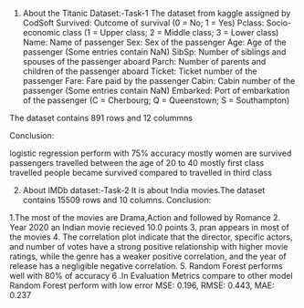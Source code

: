 1. About the Titanic Dataset:-Task-1
The dataset from kaggle assigned by CodSoft
Survived: Outcome of survival (0 = No; 1 = Yes) Pclass: Socio-economic class (1 = Upper class; 2 = Middle class; 3 = Lower class) Name: Name of passenger Sex: Sex of the passenger Age: Age of the passenger (Some entries contain NaN) SibSp: Number of siblings and spouses of the passenger aboard Parch: Number of parents and children of the passenger aboard Ticket: Ticket number of the passenger Fare: Fare paid by the passenger Cabin: Cabin number of the passenger (Some entries contain NaN) Embarked: Port of embarkation of the passenger (C = Cherbourg; Q = Queenstown; S = Southampton)

The dataset contains 891 rows and 12 colummns

Conclusion:

logistic regression perform with 75% accuracy
mostly women are survived
passengers travelled between the age of 20 to 40
mostly first class travelled people became survived compared to travelled in third class


2. About IMDb dataset:-Task-2
 It is about India movies.The dataset contains 15509 rows and 10 columns.
Conclusion:

1.The most of the movies are Drama,Action and followed by Romance
2. Year 2020 an Indian movie recieved 10.0 points
3. pran appears in most of the movies
4. The correlation plot indicate that the director, specific actors, and number of votes have a strong positive relationship with higher movie ratings, while the genre has a weaker positive correlation, and the 
   year of release has a negligible negative correlation.
5. Random Forest performs well with 80% of accuracy
6 .In Evaluation Metrics compare to other model Random Forest perform with low error MSE: 0.196, RMSE: 0.443, MAE: 0.237
